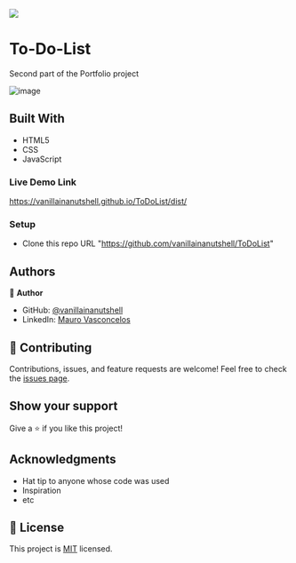 
![](https://img.shields.io/badge/Microverse-blueviolet)

# To-Do-List

Second part of the Portfolio project

![image](https://user-images.githubusercontent.com/88060989/150564501-c0e123d5-3d52-4bbe-a918-f3a77c6f13c4.png)

## Built With

- HTML5
- CSS
- JavaScript

### Live Demo Link
https://vanillainanutshell.github.io/ToDoList/dist/

### Setup

- Clone this repo URL "https://github.com/vanillainanutshell/ToDoList"

## Authors

👤 **Author**

- GitHub: [@vanillainanutshell](https://github.com/vanillainanutshell)
- LinkedIn: [Mauro Vasconcelos](https://www.linkedin.com/in/mauro-vasconcelos-a3671a223/)

## 🤝 Contributing

Contributions, issues, and feature requests are welcome!
Feel free to check the [issues page](../../issues/).

## Show your support

Give a ⭐️ if you like this project!

## Acknowledgments

- Hat tip to anyone whose code was used
- Inspiration
- etc

## 📝 License

This project is [MIT](./MIT.md) licensed.
